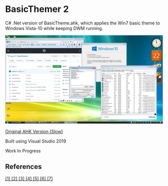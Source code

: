 # BasicThemer 2
C# .Net version of BasicTheme.ahk, which applies the Win7 basic theme to Windows Vista-10 while keeping DWM running.

![Screenshot](https://raw.githubusercontent.com/Ingan121/BasicThemer2/master/%EC%8A%A4%ED%81%AC%EB%A6%B0%EC%83%B7(241).png)

[Original AHK Version (Slow)](https://github.com/Ingan121/files/blob/master/BasicTheme.ahk)

Built using Visual Studio 2019

Work In Progress

## References
[[1] ](https://stackoverflow.com/questions/4372055/detect-active-window-changed-using-c-sharp-without-polling)
[[2] ](https://stackoverflow.com/questions/10674540/disabling-aero-glass-transparency-for-wpf-window)
[[3] ](https://rightnowdo.tistory.com/entry/C-%EC%9D%91%EC%9A%A9-Tray-icon-%EC%9D%91%EC%9A%A9%ED%94%84%EB%A1%9C%EA%B7%B8%EB%9E%A8-%EB%A7%8C%EB%93%A4%EA%B8%B0)
[[4] ](https://stackoverflow.com/questions/38806944/get-inner-size-and-position-of-a-external-window-in-c-sharp)
[[5] ](https://social.msdn.microsoft.com/Forums/windows/en-US/93999f2e-1ce8-429a-a4bc-4521acd27b18/how-to-determine-the-window-titlebar-height?forum=winforms)
[[6] ](https://hunit.tistory.com/348)
[[7] ](https://stackoverflow.com/questions/5156254/closing-a-file-after-file-create)
